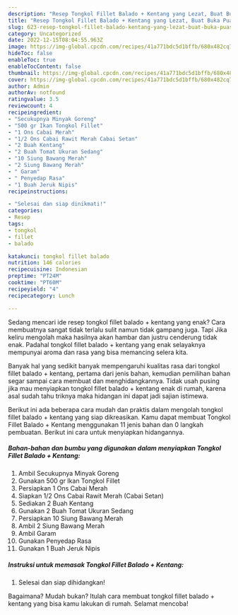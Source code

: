 ```yaml
---
description: "Resep Tongkol Fillet Balado + Kentang yang Lezat, Buat Buka Puasa}"
title: "Resep Tongkol Fillet Balado + Kentang yang Lezat, Buat Buka Puasa}"
slug: 623-resep-tongkol-fillet-balado-kentang-yang-lezat-buat-buka-puasa
category: Uncategorized
date: 2022-12-15T08:04:55.963Z
image: https://img-global.cpcdn.com/recipes/41a771bdc5d1bffb/680x482cq70/tongkol-fillet-balado-kentang-foto-resep-utama.jpg
hideToc: false
enableToc: true
enableTocContent: false
thumbnail: https://img-global.cpcdn.com/recipes/41a771bdc5d1bffb/680x482cq70/tongkol-fillet-balado-kentang-foto-resep-utama.jpg
cover: https://img-global.cpcdn.com/recipes/41a771bdc5d1bffb/680x482cq70/tongkol-fillet-balado-kentang-foto-resep-utama.jpg
author: Admin
authorAv: notfound
ratingvalue: 3.5
reviewcount: 4
recipeingredient:
- "Secukupnya Minyak Goreng"
- "500 gr Ikan Tongkol Fillet"
- "1 Ons Cabai Merah"
- "1/2 Ons Cabai Rawit Merah Cabai Setan"
- "2 Buah Kentang"
- "2 Buah Tomat Ukuran Sedang"
- "10 Siung Bawang Merah"
- "2 Siung Bawang Merah"
- " Garam"
- " Penyedap Rasa"
- "1 Buah Jeruk Nipis"
recipeinstructions:

- "Selesai dan siap dinikmati!"
categories:
- Resep
tags:
- tongkol
- fillet
- balado

katakunci: tongkol fillet balado 
nutrition: 146 calories
recipecuisine: Indonesian
preptime: "PT24M"
cooktime: "PT60M"
recipeyield: "4"
recipecategory: Lunch

---
```



Sedang mencari ide resep tongkol fillet balado + kentang yang enak? Cara membuatnya sangat tidak terlalu sulit namun tidak gampang juga. Tapi Jika keliru mengolah maka hasilnya akan hambar dan justru cenderung tidak enak. Padahal tongkol fillet balado + kentang yang enak selayaknya mempunyai aroma dan rasa yang bisa memancing selera kita.




Banyak hal yang sedikit banyak mempengaruhi kualitas rasa dari tongkol fillet balado + kentang, pertama dari jenis bahan, kemudian pemilihan bahan segar sampai cara membuat dan menghidangkannya. Tidak usah pusing jika mau menyiapkan tongkol fillet balado + kentang enak di rumah, karena asal sudah tahu triknya maka hidangan ini dapat jadi sajian istimewa.


Berikut ini ada beberapa cara mudah dan praktis dalam mengolah tongkol fillet balado + kentang yang siap dikreasikan. Kamu dapat membuat Tongkol Fillet Balado + Kentang menggunakan 11 jenis bahan dan 0 langkah pembuatan. Berikut ini cara untuk menyiapkan hidangannya.

<!--inarticleads1-->

##### Bahan-bahan dan bumbu yang digunakan dalam menyiapkan Tongkol Fillet Balado + Kentang:

1. Ambil Secukupnya Minyak Goreng
1. Gunakan 500 gr Ikan Tongkol Fillet
1. Persiapkan 1 Ons Cabai Merah
1. Siapkan 1/2 Ons Cabai Rawit Merah (Cabai Setan)
1. Sediakan 2 Buah Kentang
1. Gunakan 2 Buah Tomat Ukuran Sedang
1. Persiapkan 10 Siung Bawang Merah
1. Ambil 2 Siung Bawang Merah
1. Ambil  Garam
1. Gunakan  Penyedap Rasa
1. Gunakan 1 Buah Jeruk Nipis




<!--inarticleads2-->

##### Instruksi untuk memasak Tongkol Fillet Balado + Kentang:


1. Selesai dan siap dihidangkan!



Bagaimana? Mudah bukan? Itulah cara membuat tongkol fillet balado + kentang yang bisa kamu lakukan di rumah. Selamat mencoba!
